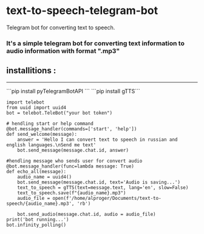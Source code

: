 # text-to-speech-telegram-bot
Telegram bot for converting text to speech. 

<h3>It's a simple telegram bot for converting text information to audio information with format ".mp3"</h3>

<h2>installitions :</h2>
<hr>
```pip install pyTelegramBotAPI ```
```pip install gTTS```


```from gtts import gTTS 
import telebot
from uuid import uuid4
bot = telebot.TeleBot("your bot token")

# hendling start or help command
@bot.message_handler(commands=['start', 'help'])
def send_welcome(message):
	answer = 'Hello I can convert text to speech in russian and english languages.\nSend me text'
	bot.send_message(message.chat.id, answer)

#hendling message who sends user for convert audio	
@bot.message_handler(func=lambda message: True)
def echo_all(message):
    audio_name = uuid4()
    bot.send_message(message.chat.id, text='Audio is saving...')
    text_to_speech = gTTS(text=message.text, lang='en', slow=False)
    text_to_speech.save(f"{audio_name}.mp3")
    audio_file = open(f'/home/alproger/Documents/text-to-speech/{audio_name}.mp3', 'rb')	
	
    bot.send_audio(message.chat.id, audio = audio_file)
print('bot running...')
bot.infinity_polling()
```

